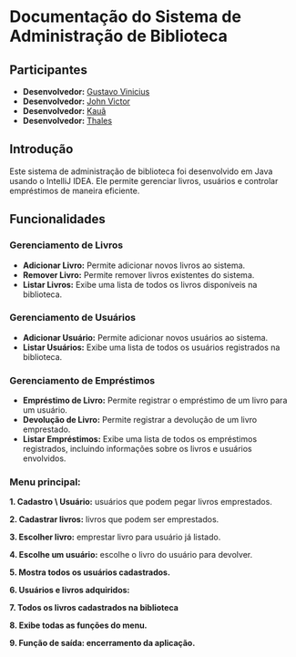 # Documentação do Sistema de Administração de Biblioteca

## Participantes

- **Desenvolvedor:** [Gustavo Vinicius](https://github.com/Gustavo-Vinicius-Santana)
- **Desenvolvedor:** [John Victor](https://github.com/Johnvictorr)
- **Desenvolvedor:** [Kauã](https://github.com/kauabrazz)
- **Desenvolvedor:** [Thales](https://github.com/ThalesHenri)

## Introdução

Este sistema de administração de biblioteca foi desenvolvido em Java usando o IntelliJ IDEA. Ele permite gerenciar livros, usuários e controlar empréstimos de maneira eficiente.

## Funcionalidades

### Gerenciamento de Livros

- **Adicionar Livro:** Permite adicionar novos livros ao sistema.
- **Remover Livro:** Permite remover livros existentes do sistema.
- **Listar Livros:** Exibe uma lista de todos os livros disponíveis na biblioteca.

### Gerenciamento de Usuários

- **Adicionar Usuário:** Permite adicionar novos usuários ao sistema.
- **Listar Usuários:** Exibe uma lista de todos os usuários registrados na biblioteca.

### Gerenciamento de Empréstimos

- **Empréstimo de Livro:** Permite registrar o empréstimo de um livro para um usuário.
- **Devolução de Livro:** Permite registrar a devolução de um livro emprestado.
- **Listar Empréstimos:** Exibe uma lista de todos os empréstimos registrados, incluindo informações sobre os livros e usuários envolvidos.


### Menu principal:


**1. Cadastro \ Usuário:** usuários que podem pegar livros emprestados.

**2. Cadastrar livros:** livros que podem ser emprestados.

**3. Escolher livro:** emprestar livro para usuário já listado.

**4. Escolhe um usuário:** escolhe o livro do usuário para devolver.

**5. Mostra todos os usuários cadastrados.**

**6. Usuários e livros adquiridos:**

**7. Todos os livros cadastrados na biblioteca**

**8. Exibe todas as funções do menu.**

**9. Função de saída: encerramento da aplicação.**


